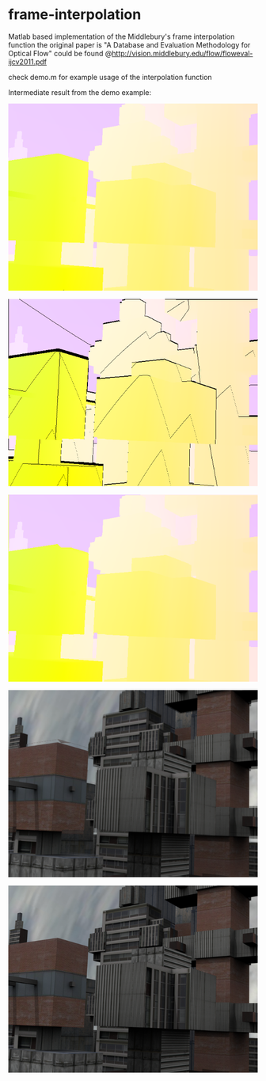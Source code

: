 # frame-interpolation

Matlab based implementation of the Middlebury's frame interpolation function
the original paper is "A Database and Evaluation Methodology for Optical Flow" could be found @http://vision.middlebury.edu/flow/floweval-ijcv2011.pdf 

check demo.m for example usage of the interpolation function

Intermediate result from the demo example:

![Original flow](https://github.com/Megamusz/frame-interpolation/raw/master/example/Original%20flow.png)

![Forward warping flow](https://github.com/Megamusz/frame-interpolation/raw/master/example/Foward%20warping%20flow.png)

![Interpolated flow](https://github.com/Megamusz/frame-interpolation/raw/master/example/Interpolated%20flow.png)

![Interpolated image](https://github.com/Megamusz/frame-interpolation/raw/master/example/Interpolated%20frame.png)

![Ground truth image](https://github.com/Megamusz/frame-interpolation/raw/master/example/frame10i11.png)
